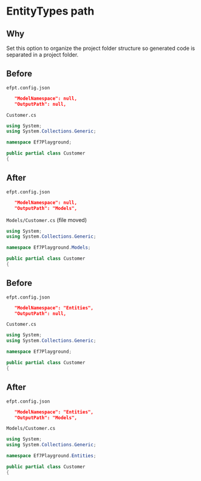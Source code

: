# EntityTypes path

## Why

Set this option to organize the project folder structure so generated code is separated in a project folder.

## Before

`efpt.config.json`

```json
   "ModelNamespace": null,
   "OutputPath": null,
```

`Customer.cs`

```csharp
using System;
using System.Collections.Generic;

namespace Ef7Playground;

public partial class Customer
{
```

## After

`efpt.config.json`

```json
   "ModelNamespace": null,
   "OutputPath": "Models",
```

`Models/Customer.cs` (file moved)

```csharp
using System;
using System.Collections.Generic;

namespace Ef7Playground.Models;

public partial class Customer
{
```

## Before

`efpt.config.json`

```json
   "ModelNamespace": "Entities",
   "OutputPath": null,
```

`Customer.cs`

```csharp
using System;
using System.Collections.Generic;

namespace Ef7Playground;

public partial class Customer
{
```

## After

`efpt.config.json`

```json
   "ModelNamespace": "Entities",
   "OutputPath": "Models",
```

`Models/Customer.cs`

```csharp
using System;
using System.Collections.Generic;

namespace Ef7Playground.Entities;

public partial class Customer
{
```

